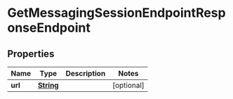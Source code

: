 

# GetMessagingSessionEndpointResponseEndpoint


## Properties

| Name | Type | Description | Notes |
|------------ | ------------- | ------------- | -------------|
|**url** | [**String**](String.md) |  |  [optional] |



